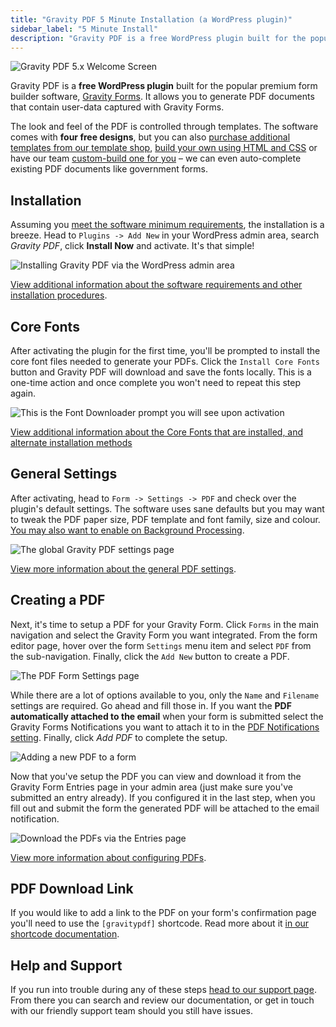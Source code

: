 ```yaml
---
title: "Gravity PDF 5 Minute Installation (a WordPress plugin)"
sidebar_label: "5 Minute Install"
description: "Gravity PDF is a free WordPress plugin built for the popular premium form builder software, Gravity Forms. Get started in 5 minutes flat!"
---
```


![Gravity PDF 5.x Welcome Screen](https://resources.gravitypdf.com/uploads/2016/04/v5-welcome-screen.png) 

Gravity PDF is a **free WordPress plugin** built for the popular premium form builder software, [Gravity Forms](https://rocketgenius.pxf.io/c/1211356/445235/7938). It allows you to generate PDF documents that contain user-data captured with Gravity Forms. 

The look and feel of the PDF is controlled through templates. The software comes with **four free designs**, but you can also [purchase additional templates from our template shop](https://gravitypdf.com/template-shop/), [build your own using HTML and CSS](developer-start-customising.md) or have our team [custom-build one for you](https://gravitypdf.com/integration-services/) – we can even auto-complete existing PDF documents like government forms. 

## Installation 

Assuming you [meet the software minimum requirements](user-installation.md), the installation is a breeze. Head to `Plugins -> Add New` in your WordPress admin area, search *Gravity PDF*, click **Install Now** and activate. It's that simple! 

![Installing Gravity PDF via the WordPress admin area](https://resources.gravitypdf.com/uploads/2015/10/automatic-install.png)

[View additional information about the software requirements and other installation procedures](user-installation.md).

## Core Fonts 

After activating the plugin for the first time, you'll be prompted to install the core font files needed to generate your PDFs. Click the `Install Core Fonts` button and Gravity PDF will download and save the fonts locally. This is a one-time action and once complete you won't need to repeat this step again. 

![This is the Font Downloader prompt you will see upon activation](https://resources.gravitypdf.com/uploads/2016/04/v5-font-installer.png) 

[View additional information about the Core Fonts that are installed, and alternate installation methods](user-core-pdf-fonts.md)

## General Settings 

After activating, head to `Form -> Settings -> PDF` and check over the plugin's default settings. The software uses sane defaults but you may want to tweak the PDF paper size, PDF template and font family, size and colour. [You may also want to enable on Background Processing](background-processing.md).

![The global Gravity PDF settings page](https://resources.gravitypdf.com/uploads/2016/04/v5-general-settings.png) 

[View more information about the general PDF settings](user-global-settings.md).

## Creating a PDF 

Next, it's time to setup a PDF for your Gravity Form. Click `Forms` in the main navigation and select the Gravity Form you want integrated. From the form editor page, hover over the form `Settings` menu item and select `PDF` from the sub-navigation. Finally, click the `Add New` button to create a PDF. 

![The PDF Form Settings page](https://resources.gravitypdf.com/uploads/2016/04/v5-form-pdf-settings-1.png) 

While there are a lot of options available to you, only the `Name` and `Filename` settings are required. Go ahead and fill those in. If you want the **PDF automatically attached to the email** when your form is submitted select the Gravity Forms Notifications you want to attach it to in the [PDF Notifications setting](user-setup-pdf.md#notifications). Finally, click *Add PDF* to complete the setup. 

![Adding a new PDF to a form](https://resources.gravitypdf.com/uploads/2016/04/v5-add-pdf.png) 

Now that you've setup the PDF you can view and download it from the Gravity Form Entries page in your admin area (just make sure you've submitted an entry already). If you configured it in the last step, when you fill out and submit the form the generated PDF will be attached to the email notification. 

![Download the PDFs via the Entries page](https://resources.gravitypdf.com/uploads/2016/04/v5-download-pdf-page.png) 

[View more information about configuring PDFs](user-setup-pdf.md).

## PDF Download Link 

If you would like to add a link to the PDF on your form's confirmation page you'll need to use the `[gravitypdf]` shortcode. Read more about it [in our shortcode documentation](user-shortcodes.md).

## Help and Support 

If you run into trouble during any of these steps [head to our support page](https://gravitypdf.com/support/). From there you can search and review our documentation, or get in touch with our friendly support team should you still have issues.

